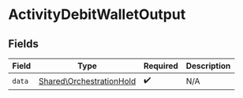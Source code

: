 # ActivityDebitWalletOutput


## Fields

| Field                                                                | Type                                                                 | Required                                                             | Description                                                          |
| -------------------------------------------------------------------- | -------------------------------------------------------------------- | -------------------------------------------------------------------- | -------------------------------------------------------------------- |
| `data`                                                               | [Shared\OrchestrationHold](../../Models/Shared/OrchestrationHold.md) | :heavy_check_mark:                                                   | N/A                                                                  |